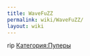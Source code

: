 ```yaml
---
title: WaveFuZZ
permalink: wiki/WaveFuZZ/
layout: wiki
---
```


rip [Категория:Пуперы](Категория:Пуперы "wikilink")
